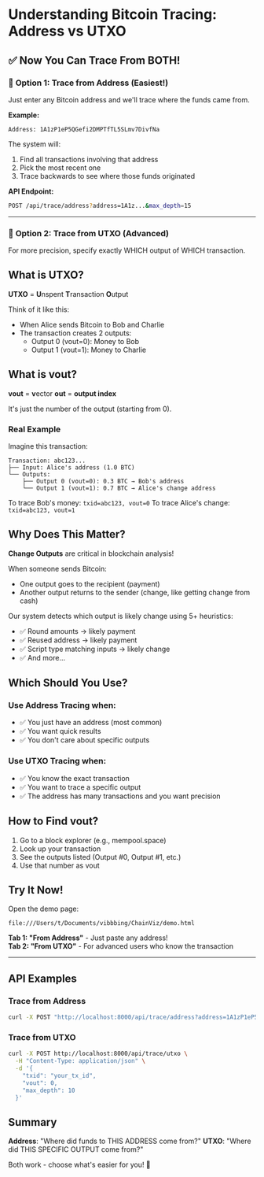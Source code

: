# Understanding Bitcoin Tracing: Address vs UTXO

## ✅ Now You Can Trace From BOTH!

### 📍 **Option 1: Trace from Address** (Easiest!)

Just enter any Bitcoin address and we'll trace where the funds came from.

**Example:**
```
Address: 1A1zP1eP5QGefi2DMPTfTL5SLmv7DivfNa
```

The system will:
1. Find all transactions involving that address
2. Pick the most recent one
3. Trace backwards to see where those funds originated

**API Endpoint:**
```bash
POST /api/trace/address?address=1A1z...&max_depth=15
```

---

### 🎯 **Option 2: Trace from UTXO** (Advanced)

For more precision, specify exactly WHICH output of WHICH transaction.

## What is UTXO?

**UTXO** = **U**nspent **T**ransaction **O**utput

Think of it like this:
- When Alice sends Bitcoin to Bob and Charlie
- The transaction creates 2 outputs:
  - Output 0 (vout=0): Money to Bob
  - Output 1 (vout=1): Money to Charlie

## What is vout?

**vout** = **v**ector **out** = **output index**

It's just the number of the output (starting from 0).

### Real Example

Imagine this transaction:
```
Transaction: abc123...
├── Input: Alice's address (1.0 BTC)
└── Outputs:
    ├── Output 0 (vout=0): 0.3 BTC → Bob's address
    └── Output 1 (vout=1): 0.7 BTC → Alice's change address
```

To trace Bob's money: `txid=abc123, vout=0`
To trace Alice's change: `txid=abc123, vout=1`

## Why Does This Matter?

**Change Outputs** are critical in blockchain analysis!

When someone sends Bitcoin:
- One output goes to the recipient (payment)
- Another output returns to the sender (change, like getting change from cash)

Our system detects which output is likely change using 5+ heuristics:
- ✅ Round amounts → likely payment
- ✅ Reused address → likely payment
- ✅ Script type matching inputs → likely change
- ✅ And more...

## Which Should You Use?

### Use **Address Tracing** when:
- ✅ You just have an address (most common)
- ✅ You want quick results
- ✅ You don't care about specific outputs

### Use **UTXO Tracing** when:
- ✅ You know the exact transaction
- ✅ You want to trace a specific output
- ✅ The address has many transactions and you want precision

## How to Find vout?

1. Go to a block explorer (e.g., mempool.space)
2. Look up your transaction
3. See the outputs listed (Output #0, Output #1, etc.)
4. Use that number as vout

## Try It Now!

Open the demo page:
```
file:///Users/t/Documents/vibbbing/ChainViz/demo.html
```

**Tab 1: "From Address"** - Just paste any address!  
**Tab 2: "From UTXO"** - For advanced users who know the transaction

---

## API Examples

### Trace from Address
```bash
curl -X POST "http://localhost:8000/api/trace/address?address=1A1zP1eP5QGefi2DMPTfTL5SLmv7DivfNa&max_depth=10"
```

### Trace from UTXO
```bash
curl -X POST http://localhost:8000/api/trace/utxo \
  -H "Content-Type: application/json" \
  -d '{
    "txid": "your_tx_id",
    "vout": 0,
    "max_depth": 10
  }'
```

## Summary

**Address**: "Where did funds to THIS ADDRESS come from?"
**UTXO**: "Where did THIS SPECIFIC OUTPUT come from?"

Both work - choose what's easier for you! 🎉




